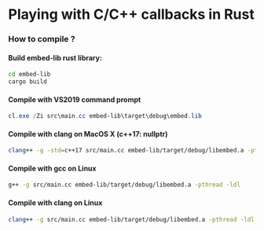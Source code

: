 # Playing with C/C++ callbacks in Rust

### How to compile ?

#### Build embed-lib rust library:

```bash
cd embed-lib
cargo build
```

#### Compile with VS2019 command prompt 

```powershell
cl.exe /Zi src\main.cc embed-lib\target\debug\embed.lib
```

#### Compile with clang on MacOS X (c++17: nullptr) 

```bash
clang++ -g -std=c++17 src/main.cc embed-lib/target/debug/libembed.a -pthread -ldl
```

#### Compile with gcc on Linux 

```bash
g++ -g src/main.cc embed-lib/target/debug/libembed.a -pthread -ldl
```

#### Compile with clang on Linux 

```bash
clang++ -g src/main.cc embed-lib/target/debug/libembed.a -pthread -ldl
```
